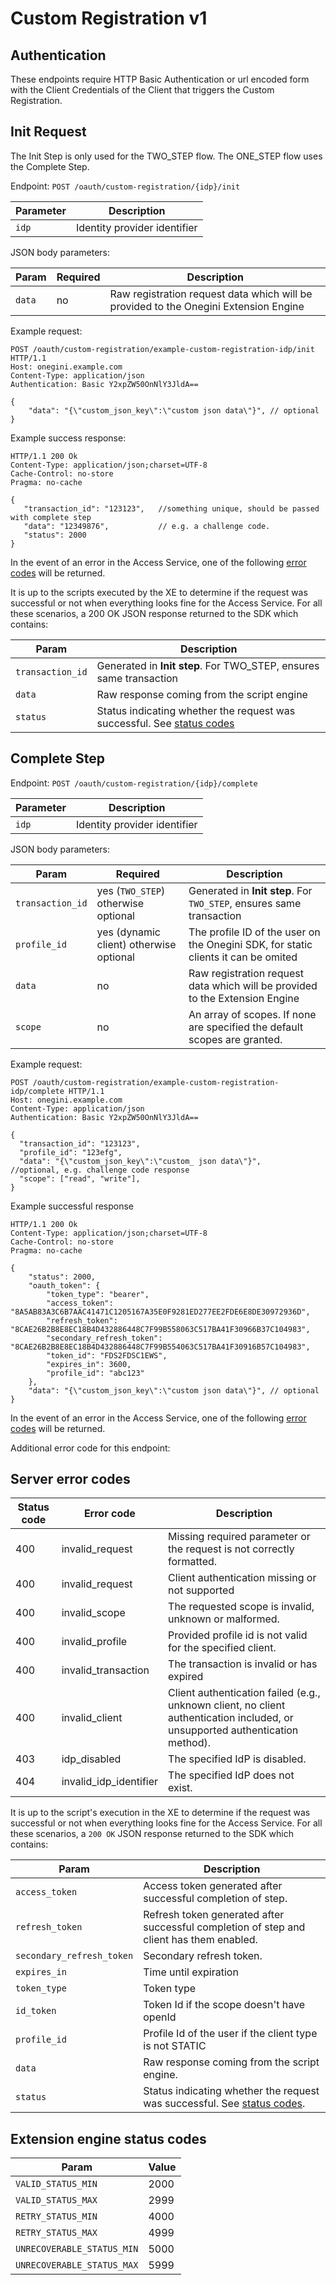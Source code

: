 # Custom Registration v1

## Authentication

These endpoints require HTTP Basic Authentication or url encoded form with the Client Credentials of the Client that 
triggers the Custom Registration. 

## Init Request
The Init Step is only used for the TWO_STEP flow. The ONE_STEP flow uses the Complete Step.

Endpoint: `POST /oauth/custom-registration/{idp}/init`

| Parameter | Description                  |
|-----------|------------------------------|
| `idp`     | Identity provider identifier |

JSON body parameters:

| Param   | Required  | Description                                                                          |
|---------|-----------|--------------------------------------------------------------------------------------|
| `data`  | no        | Raw registration request data which will be provided to the Onegini Extension Engine |

Example request:

```http
POST /oauth/custom-registration/example-custom-registration-idp/init HTTP/1.1
Host: onegini.example.com
Content-Type: application/json
Authentication: Basic Y2xpZW50OnNlY3JldA==

{
    "data": "{\"custom_json_key\":\"custom json data\"}", // optional
}
```


Example success response:
```http
HTTP/1.1 200 Ok
Content-Type: application/json;charset=UTF-8
Cache-Control: no-store
Pragma: no-cache

{
   "transaction_id": "123123",   //something unique, should be passed with complete step
   "data": "12349876",           // e.g. a challenge code.
   "status": 2000
}
```

In the event of an error in the Access Service, one of the following [error codes](#server-error-codes) will be returned.

It is up to the scripts executed by the XE to determine if the request was successful or not when everything looks fine for the Access Service. For all these
scenarios, a 200 OK JSON response returned to the SDK which contains:

| Param            | Description                                                                                              |
|------------------|----------------------------------------------------------------------------------------------------------|
| `transaction_id` | Generated in **Init step**. For TWO_STEP, ensures same transaction                                       |
| `data`           | Raw response coming from the script engine                                                               |
| `status`         | Status indicating whether the request was successful. See [status codes](#extension-engine-status-codes) |


## Complete Step
Endpoint: `POST /oauth/custom-registration/{idp}/complete`

| Parameter | Description                  |
|-----------|------------------------------|
| `idp`     | Identity provider identifier |

JSON body parameters:

| Param            | Required                                | Description                                                                        |
|------------------|-----------------------------------------|------------------------------------------------------------------------------------|
| `transaction_id` | yes (`TWO_STEP`) otherwise optional     | Generated in **Init step**. For `TWO_STEP`, ensures same transaction               |
| `profile_id`     | yes (dynamic client) otherwise optional | The profile ID of the user on the Onegini SDK, for static clients it can be omited |
| `data`           | no                                      | Raw registration request data which will be provided to the Extension Engine       |
| `scope`          | no                                      | An array of scopes. If none are specified the default scopes are granted.          |

Example request:
```http
POST /oauth/custom-registration/example-custom-registration-idp/complete HTTP/1.1
Host: onegini.example.com
Content-Type: application/json
Authentication: Basic Y2xpZW50OnNlY3JldA==

{
  "transaction_id": "123123",
  "profile_id": "123efg",
  "data": "{\"custom_json_key\":\"custom_ json data\"}",      //optional, e.g. challenge code response
  "scope": ["read", "write"],
}
```

Example successful response
```http
HTTP/1.1 200 Ok
Content-Type: application/json;charset=UTF-8
Cache-Control: no-store
Pragma: no-cache

{
    "status": 2000,
    "oauth_token": {
        "token_type": "bearer",
        "access_token": "8A5AB83A3C6B7AAC41471C1205167A35E0F9281ED277EE2FDE6E8DE30972936D",
        "refresh_token": "8CAE26B2B8E8EC18B4D432886448C7F99B558063C517BA41F30966B37C104983",
        "secondary_refresh_token": "8CAE26B2B8E8EC18B4D432886448C7F99B554063C517BA41F30916B57C104983",
        "token_id": "FDS2FDSC1EWS",
        "expires_in": 3600,
        "profile_id": "abc123"
    },
    "data": "{\"custom_json_key\":\"custom json data\"}", // optional
}
```

In the event of an error in the Access Service, one of the following [error codes](#server-error-codes) will be returned.

Additional error code for this endpoint:

## Server error codes
| Status code | Error code             | Description                                                                                                                   |
|-------------|------------------------|-------------------------------------------------------------------------------------------------------------------------------|
| 400         | invalid_request        | Missing required parameter or the request is not correctly formatted.                                                         |
| 400         | invalid_request        | Client authentication missing or not supported                                                                                |
| 400         | invalid_scope          | The requested scope is invalid, unknown or malformed.                                                                         |
| 400         | invalid_profile        | Provided profile id is not valid for the specified client.                                                                    |
| 400         | invalid_transaction    | The transaction is invalid or has expired                                                                                     |
| 400         | invalid_client         | Client authentication failed (e.g., unknown client, no client authentication included, or unsupported authentication method). |
| 403         | idp_disabled           | The specified IdP is disabled.                                                                                                |
| 404         | invalid_idp_identifier | The specified IdP does not exist.                                                                                             |

It is up to the script's execution in the XE to determine if the request was successful or not when everything looks fine for the Access Service. For all these
scenarios, a `200 OK` JSON response returned to the SDK which contains:

| Param                     | Description                                                                                               |
|---------------------------|-----------------------------------------------------------------------------------------------------------|
| `access_token`            | Access token generated after successful completion of step.                                               |
| `refresh_token`           | Refresh token generated after successful completion of step and client has them enabled.                  |
| `secondary_refresh_token` | Secondary refresh token.                                                                                  |
| `expires_in`              | Time until expiration                                                                                     |
| `token_type`              | Token type                                                                                                |
| `id_token`                | Token Id if the scope doesn't have openId                                                                 |
| `profile_id`              | Profile Id of the user if the client type is not STATIC                                                   |
| `data`                    | Raw response coming from the script engine.                                                               |
| `status`                  | Status indicating whether the request was successful. See [status codes](#extension-engine-status-codes). |
                                                                                                                                                                       
## Extension engine status codes
| Param                        | Value  |
|------------------------------|--------|
| `VALID_STATUS_MIN`           | 2000   |
| `VALID_STATUS_MAX`           | 2999   |
| `RETRY_STATUS_MIN`           | 4000   |
| `RETRY_STATUS_MAX`           | 4999   |
| `UNRECOVERABLE_STATUS_MIN`   | 5000   |
| `UNRECOVERABLE_STATUS_MAX`   | 5999   |